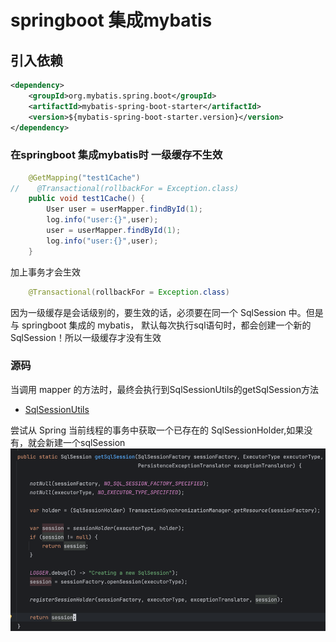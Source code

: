 # springboot 集成mybatis

## 引入依赖
```xml
<dependency>
    <groupId>org.mybatis.spring.boot</groupId>
    <artifactId>mybatis-spring-boot-starter</artifactId>
    <version>${mybatis-spring-boot-starter.version}</version>
</dependency>
```



### 在springboot 集成mybatis时 一级缓存不生效

```java
    @GetMapping("test1Cache")
//    @Transactional(rollbackFor = Exception.class)
    public void test1Cache() {
        User user = userMapper.findById(1);
        log.info("user:{}",user);
        user = userMapper.findById(1);
        log.info("user:{}",user);
    }
```
加上事务才会生效
``` java
    @Transactional(rollbackFor = Exception.class)
``` 

因为一级缓存是会话级别的，要生效的话，必须要在同一个 SqlSession 中。但是与 springboot 集成的 mybatis，
默认每次执行sql语句时，都会创建一个新的 SqlSession！所以一级缓存才没有生效

### 源码

当调用 mapper 的方法时，最终会执行到SqlSessionUtils的getSqlSession方法

- [SqlSessionUtils](/java/framework/mybatis/sourceCode/mybatis-spring/SqlSessionUtils.md)

尝试从 Spring 当前线程的事务中获取一个已存在的 SqlSessionHolder,如果没有，就会新建一个sqlSession
![img.png](../assets/img.png)